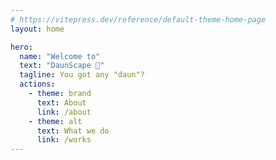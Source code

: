 ```yaml
---
# https://vitepress.dev/reference/default-theme-home-page
layout: home

hero:
  name: "Welcome to"
  text: "DaunScape 🍃"
  tagline: You got any "daun"?
  actions:
    - theme: brand
      text: About
      link: /about
    - theme: alt
      text: What we do
      link: /works
---
```

